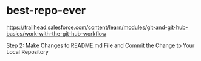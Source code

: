 # best-repo-ever
https://trailhead.salesforce.com/content/learn/modules/git-and-git-hub-basics/work-with-the-git-hub-workflow

Step 2: Make Changes to README.md File and Commit the Change to Your Local Repository